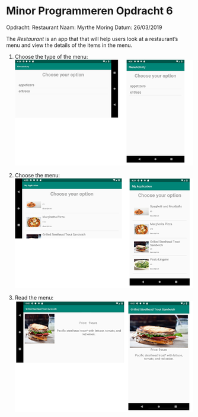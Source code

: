 # Minor Programmeren Opdracht 6
Opdracht: Restaurant 
Naam: Myrthe Moring
Datum: 26/03/2019

The *Restaurant* is an app that that will help users look at a restaurant’s menu and view the details of the items in the menu. 

1. Choose the type of the menu:
![alt text](https://github.com/MyrtheMoring/Restaurant/blob/master/start.png "Choose type")

2. Choose the menu:
![alt text](https://github.com/MyrtheMoring/Restaurant/blob/master/choice.png "Choose menu")

3. Read the menu:
![alt text](https://github.com/MyrtheMoring/Restaurant/blob/master/chosen.png "Menu")




